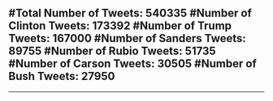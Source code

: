 #Total Number of Tweets: 540335 
#Number of Clinton Tweets: 173392
#Number of Trump Tweets: 167000
#Number of Sanders Tweets: 89755
#Number of Rubio Tweets: 51735
#Number of Carson Tweets: 30505
#Number of Bush Tweets: 27950
---
---
